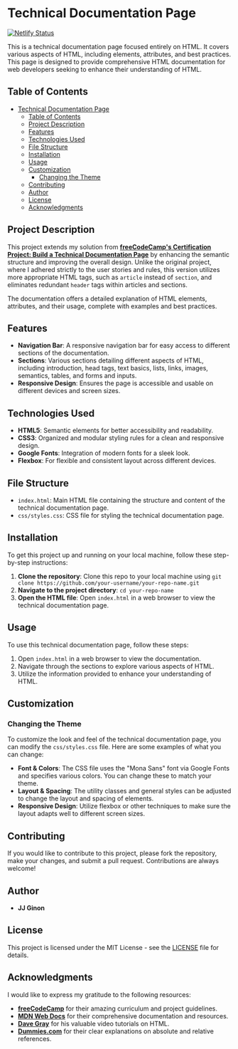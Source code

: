 # Technical Documentation Page

[![Netlify Status](https://api.netlify.com/api/v1/badges/132a31e4-60b8-4461-9390-7fd7aac63294/deploy-status)](https://app.netlify.com/sites/technical-docu-page/deploys)

This is a technical documentation page focused entirely on HTML. It covers various aspects of HTML, including elements, attributes, and best practices. This page is designed to provide comprehensive HTML documentation for web developers seeking to enhance their understanding of HTML.

## Table of Contents

- [Technical Documentation Page](#technical-documentation-page)
  - [Table of Contents](#table-of-contents)
  - [Project Description](#project-description)
  - [Features](#features)
  - [Technologies Used](#technologies-used)
  - [File Structure](#file-structure)
  - [Installation](#installation)
  - [Usage](#usage)
  - [Customization](#customization)
    - [Changing the Theme](#changing-the-theme)
  - [Contributing](#contributing)
  - [Author](#author)
  - [License](#license)
  - [Acknowledgments](#acknowledgments)

## Project Description

This project extends my solution from **[freeCodeCamp's Certification Project: Build a Technical Documentation Page](https://www.freecodecamp.org/learn/2022/responsive-web-design/build-a-technical-documentation-page-project/build-a-technical-documentation-page)** by enhancing the semantic structure and improving the overall design. Unlike the original project, where I adhered strictly to the user stories and rules, this version utilizes more appropriate HTML tags, such as `article` instead of `section`, and eliminates redundant `header` tags within articles and sections.

The documentation offers a detailed explanation of HTML elements, attributes, and their usage, complete with examples and best practices.

## Features

- **Navigation Bar**: A responsive navigation bar for easy access to different sections of the documentation.
- **Sections**: Various sections detailing different aspects of HTML, including introduction, head tags, text basics, lists, links, images, semantics, tables, and forms and inputs.
- **Responsive Design**: Ensures the page is accessible and usable on different devices and screen sizes.

## Technologies Used

- **HTML5**: Semantic elements for better accessibility and readability.
- **CSS3**: Organized and modular styling rules for a clean and responsive design.
- **Google Fonts**: Integration of modern fonts for a sleek look.
- **Flexbox**: For flexible and consistent layout across different devices.

## File Structure

- `index.html`: Main HTML file containing the structure and content of the technical documentation page.
- `css/styles.css`: CSS file for styling the technical documentation page.

## Installation

To get this project up and running on your local machine, follow these step-by-step instructions:

1. **Clone the repository**: Clone this repo to your local machine using `git clone https://github.com/your-username/your-repo-name.git`
2. **Navigate to the project directory**: `cd your-repo-name`
3. **Open the HTML file**: Open `index.html` in a web browser to view the technical documentation page.

## Usage

To use this technical documentation page, follow these steps:

1. Open `index.html` in a web browser to view the documentation.
2. Navigate through the sections to explore various aspects of HTML.
3. Utilize the information provided to enhance your understanding of HTML.

## Customization

### Changing the Theme

To customize the look and feel of the technical documentation page, you can modify the `css/styles.css` file. Here are some examples of what you can change:

- **Font & Colors**: The CSS file uses the "Mona Sans" font via Google Fonts and specifies various colors. You can change these to match your theme.
- **Layout & Spacing**: The utility classes and general styles can be adjusted to change the layout and spacing of elements.
- **Responsive Design**: Utilize flexbox or other techniques to make sure the layout adapts well to different screen sizes.

## Contributing

If you would like to contribute to this project, please fork the repository, make your changes, and submit a pull request. Contributions are always welcome!

## Author

- **JJ Ginon**

## License

This project is licensed under the MIT License - see the [LICENSE](LICENSE) file for details.

## Acknowledgments

I would like to express my gratitude to the following resources:

- **[freeCodeCamp](https://www.freecodecamp.org/news/freecodecamps-new-coding-curriculum-is-now-live-with-1400-coding-lessons-and-6-developer-certifications-you-can-earn/)** for their amazing curriculum and project guidelines.
- **[MDN Web Docs](https://developer.mozilla.org/en-US/)** for their comprehensive documentation and resources.
- **[Dave Gray](https://www.youtube.com/watch?v=mJgBOIoGihA)** for his valuable video tutorials on HTML.
- **[Dummies.com](https://www.dummies.com/article/technology/programming-web-design/html5/absolute-and-relative-references-for-html5-and-css3-programming-157200/)** for their clear explanations on absolute and relative references.
